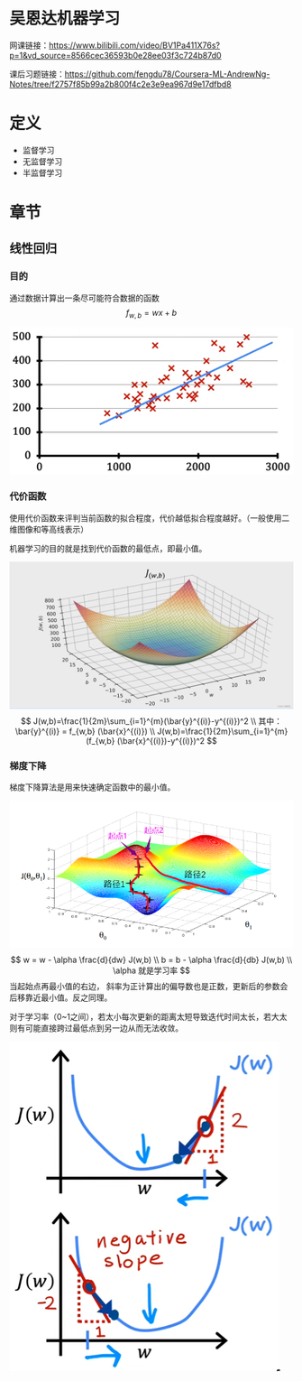 # 吴恩达机器学习

网课链接：https://www.bilibili.com/video/BV1Pa411X76s?p=1&vd_source=8566cec36593b0e28ee03f3c724b87d0

课后习题链接：https://github.com/fengdu78/Coursera-ML-AndrewNg-Notes/tree/f2757f85b99a2b800f4c2e3e9ea967d9e17dfbd8





# 定义

- 监督学习
- 无监督学习
- 半监督学习





# 章节

## 线性回归

### 目的

通过数据计算出一条尽可能符合数据的函数
$$
f_{w,b} = wx+b
$$


![线性回归示例](img/线性回归示例.png)



### 代价函数

使用代价函数来评判当前函数的拟合程度，代价越低拟合程度越好。（一般使用二维图像和等高线表示）

机器学习的目的就是找到代价函数的最低点，即最小值。

![代价函数](img/代价函数.png)
$$
J(w,b)=\frac{1}{2m}\sum_{i=1}^{m}(\bar{y}^{(i)}-y^{(i)})^2 \\
其中：\bar{y}^{(i)} = f_{w,b} (\bar{x}^{(i)}) \\
J(w,b)=\frac{1}{2m}\sum_{i=1}^{m}(f_{w,b} (\bar{x}^{(i)})-y^{(i)})^2
$$



### 梯度下降

梯度下降算法是用来快速确定函数中的最小值。

![梯度下降](img/梯度下降.png)
$$
w = w - \alpha \frac{d}{dw} J(w,b) \\
b = b - \alpha \frac{d}{db} J(w,b) \\
\alpha 就是学习率
$$
当起始点再最小值的右边， 斜率为正计算出的偏导数也是正数，更新后的参数会后移靠近最小值。反之同理。

对于学习率（0~1之间），若太小每次更新的距离太短导致迭代时间太长，若大太则有可能直接跨过最低点到另一边从而无法收敛。

![梯度下降示例](img/梯度下降示例.png)

